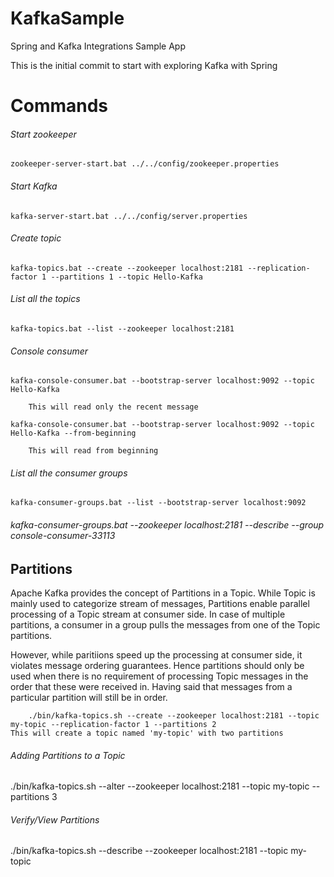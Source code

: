 # KafkaSample
Spring and Kafka Integrations Sample App

This is the initial commit to start with exploring Kafka with Spring

Commands
==================================
###### Start zookeeper

	zookeeper-server-start.bat ../../config/zookeeper.properties
	
	
###### Start Kafka

	kafka-server-start.bat ../../config/server.properties

###### Create topic

	kafka-topics.bat --create --zookeeper localhost:2181 --replication-factor 1 --partitions 1 --topic Hello-Kafka
	
###### List all the topics

	kafka-topics.bat --list --zookeeper localhost:2181
	
###### Console consumer

	kafka-console-consumer.bat --bootstrap-server localhost:9092 --topic Hello-Kafka
	
		This will read only the recent message
		
	kafka-console-consumer.bat --bootstrap-server localhost:9092 --topic Hello-Kafka --from-beginning
	
		This will read from beginning
		
###### List all the consumer groups

	kafka-consumer-groups.bat --list --bootstrap-server localhost:9092

###### kafka-consumer-groups.bat --zookeeper localhost:2181 --describe --group console-consumer-33113

## Partitions
Apache Kafka provides the concept of Partitions in a Topic. While Topic is mainly used to categorize stream of messages, Partitions enable parallel processing of a Topic stream at consumer side. In case of multiple partitions, a consumer in a group pulls the messages from one of the Topic partitions.

However, while paritiions speed up the processing at consumer side, it violates message ordering guarantees. Hence partitions should only be used when there is no requirement of processing Topic messages in the order that these were received in. Having said that messages from a particular partition will still be in order.

        ./bin/kafka-topics.sh --create --zookeeper localhost:2181 --topic my-topic --replication-factor 1 --partitions 2
	This will create a topic named 'my-topic' with two partitions
	
###### Adding Partitions to a Topic
./bin/kafka-topics.sh --alter --zookeeper localhost:2181 --topic my-topic --partitions 3

###### Verify/View Partitions
./bin/kafka-topics.sh --describe --zookeeper localhost:2181 --topic my-topic

	

